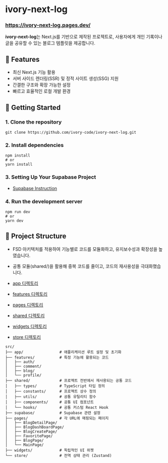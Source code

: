 # ivory-next-log

### https://ivory-next-log.pages.dev/

**ivory-next-log**는 Next.js를 기반으로 제작된 프로젝트로, 사용자에게 개인 기록이나 글을 공유할 수 있는 블로그 템플릿을 제공합니다.

## 🌟 Features

- 최신 Next.js 기능 활용
- 서버 사이드 렌더링(SSR) 및 정적 사이트 생성(SSG) 지원
- 간결한 구조와 확장 가능한 설정
- 빠르고 효율적인 로컬 개발 환경

## 🚀 Getting Started

### 1. Clone the repository

```
git clone https://github.com/ivory-code/ivory-next-log.git
```

### 2. Install dependencies

```
npm install
# or
yarn install
```

### 3. Setting Up Your Supabase Project

- [Supabase Instruction](src/supabase/README.md)

### 4. Run the development server

```
npm run dev
# or
yarn dev
```

## 📁 Project Structure

- FSD 아키텍처를 적용하여 기능별로 코드를 모듈화하고, 유지보수성과 확장성을 높였습니다.
- 공통 모듈(shared/)을 활용해 중복 코드를 줄이고, 코드의 재사용성을 극대화했습니다.

- [app 디렉토리](src/app/README.md)
- [features 디렉토리](src/features/README.md)
- [pages 디렉토리](src/pages/README.md)
- [shared 디렉토리](src/shared/README.md)
- [widgets 디렉토리](src/widgets/README.md)
- [store 디렉토리](src/store/README.md)

```
src/
├── app/                # 애플리케이션 루트 설정 및 초기화
├── features/           # 특정 기능에 활용되는 코드
│   ├── auth/
│   ├── comment/
│   ├── blog/
│   └── profile/
├── shared/             # 프로젝트 전반에서 재사용되는 공통 코드
│   ├── types/          # TypeScript 타입 정의
│   ├── constants/      # 프로젝트 상수 정의
│   ├── utils/          # 공통 유틸리티 함수
│   ├── components/     # 공통 UI 컴포넌트
│   └── hooks/          # 공통 커스텀 React Hook
├── supabase/           # Supabase 관련 설정
├── pages/              # 각 URL에 매핑되는 페이지
│   ├── BlogDetailPage/
│   ├── BlogDashBoardPage/
│   ├── BlogCreatePage/
│   ├── FavoritePage/
│   ├── BlogPage/
│   └── MainPage/
├── widgets/            # 독립적인 UI 위젯
└── store/              # 전역 상태 관리 (Zustand)
```
